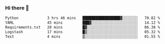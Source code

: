 ### Hi there 👋

<!--START_SECTION:waka-->

```txt
Python             3 hrs 46 mins   █████████████████▓░░░░░░░   70.82 %
YAML               45 mins         ███▓░░░░░░░░░░░░░░░░░░░░░   14.12 %
Requirements.txt   20 mins         █▓░░░░░░░░░░░░░░░░░░░░░░░   06.38 %
Logstash           17 mins         █▒░░░░░░░░░░░░░░░░░░░░░░░   05.32 %
Text               4 mins          ▒░░░░░░░░░░░░░░░░░░░░░░░░   01.55 %
```

<!--END_SECTION:waka-->

<!--
**Jonas-VanHaeken/Jonas-VanHaeken** is a ✨ _special_ ✨ repository because its `README.md` (this file) appears on your GitHub profile.

Here are some ideas to get you started:

- 🔭 I’m currently working on ...
- 🌱 I’m currently learning ...
- 👯 I’m looking to collaborate on ...
- 🤔 I’m looking for help with ...
- 💬 Ask me about ...
- 📫 How to reach me: ...
- 😄 Pronouns: ...
- ⚡ Fun fact: ...
-->
